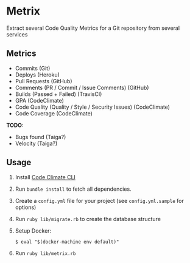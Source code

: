 # Metrix

Extract several Code Quality Metrics for a Git repository from several services

## Metrics

* Commits (Git)
* Deploys (Heroku)
* Pull Requests (GitHub)
* Comments (PR / Commit / Issue Comments) (GitHub)
* Builds (Passed + Failed) (TravisCI)
* GPA (CodeClimate)
* Code Quality (Quality / Style / Security Issues) (CodeClimate)
* Code Coverage (CodeClimate)

**TODO:**

* Bugs found (Taiga?)
* Velocity (Taiga?)

## Usage

1. Install [Code Climate CLI](https://github.com/codeclimate/codeclimate)
2. Run `bundle install` to fetch all dependencies.
3. Create a `config.yml` file for your project (see `config.yml.sample` for options)
4. Run `ruby lib/migrate.rb` to create the database structure
5. Setup Docker:

    ```` shell
    $ eval "$(docker-machine env default)"
    ````
    
6. Run `ruby lib/metrix.rb`

